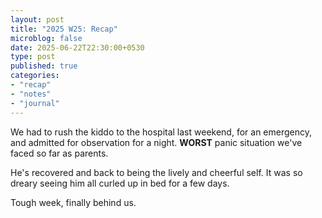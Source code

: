 ```yaml
---
layout: post
title: "2025 W25: Recap"
microblog: false
date: 2025-06-22T22:30:00+0530
type: post
published: true
categories:
- "recap"
- "notes"
- "journal"
---
```


We had to rush the kiddo to the hospital last weekend, for an emergency, and admitted for observation for a night. **WORST** panic situation we've faced so far as parents. 

He's recovered and back to being the lively and cheerful self. It was so dreary seeing him all curled up in bed for a few days. 

Tough week, finally behind us. 
